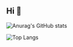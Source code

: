 ## Hi 👋

![Anurag's GitHub stats](https://github-readme-stats.vercel.app/api?username=limys0713&show_icons=true&theme=radical&hide=contribs,prs,issues)

![Top Langs](https://github-readme-stats.vercel.app/api/top-langs/?username=limys0713&langs_count=8&theme=dark&hide=swig,cmake,makefile,assembly,shell,IDL,MATLAB,swift#gh-dark-mode-only)
